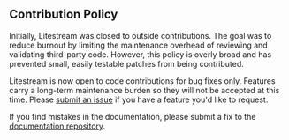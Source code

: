## Contribution Policy

Initially, Litestream was closed to outside contributions. The goal was to
reduce burnout by limiting the maintenance overhead of reviewing and validating
third-party code. However, this policy is overly broad and has prevented small,
easily testable patches from being contributed.

Litestream is now open to code contributions for bug fixes only. Features carry
a long-term maintenance burden so they will not be accepted at this time.
Please [submit an issue][new-issue] if you have a feature you'd like to
request.

If you find mistakes in the documentation, please submit a fix to the
[documentation repository][docs].

[new-issue]: https://github.com/benbjohnson/litestream/issues/new
[docs]: https://github.com/benbjohnson/litestream.io
